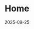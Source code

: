 ---
title: 'Home'
date: 2025-09-25
type: landing
sections:
  - block: markdown
    content:
      title: "Park MinHo's Portfolio Blog"
      subtitle: "Sharing stories about Game Programming, Mobile, and AI."
    design:
      align: center
      background:
        image:
          path: 'media/center.png'
        image_darken: 0.6
      text_color_light: true

  - block: resume-biography
    content:
      username: admin
    design:
      spacing:
        padding: [0, 0, 0, 0]
      biography:
        style: 'text-align: justify; font-size: 0.8em;'
      avatar:
        size: medium
        shape: circle
        
  - block: markdown
    content:
      text: |
        <style>
          .slider-container { position: relative; max-width: 100%; margin: auto; overflow: hidden; border-radius: 10px; }
          .slider-container .slide { display: none; width: 100%; }
          .slider-container .slide img { width: 100%; vertical-align: middle; }
          .slider-container .prev, .slider-container .next { cursor: pointer; position: absolute; top: 50%; width: auto; padding: 16px; margin-top: -22px; color: white; font-weight: bold; font-size: 20px; transition: 0.6s ease; border-radius: 0 3px 3px 0; user-select: none; background-color: rgba(0,0,0,0.5); }
          .slider-container .next { right: 0; border-radius: 3px 0 0 3px; }
          .slider-container .prev:hover, .slider-container .next:hover { background-color: rgba(0,0,0,0.8); }
        </style>
        <div class="container-fluid">
          <div class="row">
            <div class="col-12">
              <div class="slider-container">
                <div class="slide"><img src="/en/blog/tilemap/oni.jpg" alt="Slide 1"></div>
                <div class="slide"><img src="/en/blog/sampling/prob.jpg" alt="Slide 2"></div>
                <div class="slide"><img src="/en/blog/ui-management/ui.jpg" alt="Slide 3"></div>
                <a class="prev" onclick="plusSlides(-1)">&#10094;</a>
                <a class="next" onclick="plusSlides(1)">&#10095;</a>
              </div>
            </div>
          </div>
        </div>
        <script>
          let slideIndex = 1;
          showSlides(slideIndex);
          function plusSlides(n) { showSlides(slideIndex += n); }
          function showSlides(n) {
            let i;
            let slides = document.getElementsByClassName("slide");
            if (slides.length === 0) return;
            if (n > slides.length) { slideIndex = 1 }
            if (n < 1) { slideIndex = slides.length }
            for (i = 0; i < slides.length; i++) { slides[i].style.display = "none"; }
            if (slides.length > 0) { slides[slideIndex-1].style.display = "block"; }
          }
          setInterval(function() { plusSlides(1); }, 3000);
        </script>
    design:
      spacing:
        padding: ["20px", "0", "20px", "0"]

  - block: collection
    content:
      title: "Featured Posts"
      filters:
        folders: [blog]
        tag: 'Featured' 
        count: 3
    design:
      view: card
  - block: collection
    content:
      title: "Portfolio"
      filters:
        folders: [blog]
        tag: 'Portfolio'
        count: 3
    design:
      view: card
  - block: collection
    content:
      title: "Coding Stories"
      filters:
        folders: [blog]
        tag: 'Coding Stories'
        count: 3
    design:
      view: card

  - block: markdown
    content:
      text: |
        <link rel="stylesheet" href="https://unpkg.com/leaflet@1.7.1/dist/leaflet.css" />
        <script src="https://unpkg.com/leaflet@1.7.1/dist/leaflet.js"></script>
        <div class="container-fluid">
          <div class="row">
            <div class="col-12">
              <h2 style="text-align: center; margin-bottom: 1.5rem;">Location</h2>
              <div id="map-en" style="width: 450px; height: 450px; border-radius: 10px;"></div>
            </div>
          </div>
        </div>
        <script>
          window.addEventListener('load', function () {
            const mapElement = document.getElementById('map-en');
            if (mapElement && typeof L !== 'undefined') {
              var map = L.map('map-en').setView([35.8469, 127.1293], 15);
              L.tileLayer('https://{s}.tile.openstreetmap.org/{z}/{x}/{y}.png', {
                attribution: '&copy; <a href="https://www.openstreetmap.org/copyright">OpenStreetMap</a> contributors'
              }).addTo(map);
              L.marker([35.8469, 127.1293]).addTo(map).bindPopup('Jeonbuk National University, Jeonju Campus').openPopup();
            }
          });
        </script>
    design:
      spacing:
        padding: ['3rem', 0, '6rem', 0]
---
